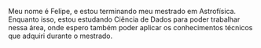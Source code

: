 Meu nome é Felipe, e estou terminando meu mestrado em Astrofísica. Enquanto isso, estou estudando Ciência de Dados para poder trabalhar nessa área, onde espero também poder aplicar os conhecimentos técnicos que adquiri durante o mestrado.
